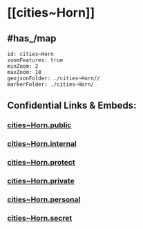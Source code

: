 # [[cities~Horn]] 



## #has_/map  



```leaflet
id: cities~Horn
zoomFeatures: true 
minZoom: 2 
maxZoom: 18
geojsonFolder: ./cities~Horn//
markerFolder: ./cities~Horn/
```





## Confidential Links & Embeds: 

### [cities~Horn.public](/_public/\Earth\Continent\Europe\Europe~Central\Austria\Austrias_States\Niederösterreich\counties~NÖ\Horncities~Horn.public.md) 

### [cities~Horn.internal](/_internal/\Earth\Continent\Europe\Europe~Central\Austria\Austrias_States\Niederösterreich\counties~NÖ\Horncities~Horn.internal.md) 

### [cities~Horn.protect](/_protect/\Earth\Continent\Europe\Europe~Central\Austria\Austrias_States\Niederösterreich\counties~NÖ\Horncities~Horn.protect.md) 

### [cities~Horn.private](/_private/\Earth\Continent\Europe\Europe~Central\Austria\Austrias_States\Niederösterreich\counties~NÖ\Horncities~Horn.private.md) 

### [cities~Horn.personal](/_personal/\Earth\Continent\Europe\Europe~Central\Austria\Austrias_States\Niederösterreich\counties~NÖ\Horncities~Horn.personal.md) 

### [cities~Horn.secret](/_secret/\Earth\Continent\Europe\Europe~Central\Austria\Austrias_States\Niederösterreich\counties~NÖ\Horncities~Horn.secret.md)

